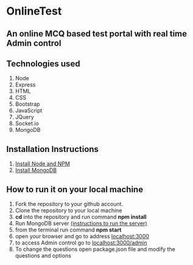 # OnlineTest
## An online MCQ based test portal with real time Admin control

## Technologies used
  1. Node
  2. Express
  3. HTML
  4. CSS
  5. Bootstrap
  6. JavaScript
  7. JQuery
  8. Socket.io
  9. MongoDB
  
## Installation Instructions
  1. <a href='https://nodejs.org/en/download/'>Install Node and NPM</a>
  2. <a href='https://www.mongodb.com/download-center'>Install MongoDB</a>
  
## How to run it on your local machine
  1. Fork the repository to your github account.
  2. Clone the repository to your local machine
  3. <b>cd</b> into the repository and run command <b>npm install</b>
  4. Run MongoDB server <a href='https://docs.mongodb.com/tutorials/install-mongodb-on-windows/'>(instructions to run the server)</a>
  5. from the terminal run command <b>npm start</b>
  6. open your browser and go to address <a href='http://localhost:3000'>localhost:3000</a>
  7. to access Admin control go to <a href='http://localhost:3000/admin'>localhost:3000/admin</a>
  8. To change the questions open package.json file and modify the questions and options
